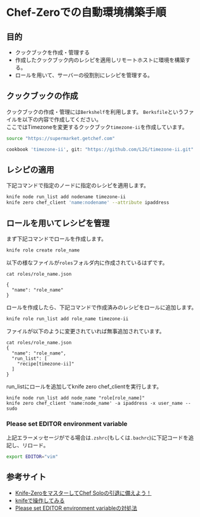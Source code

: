 # Chef-Zeroでの自動環境構築手順

## 目的

* クックブックを作成・管理する
* 作成したクックブック内のレシピを適用しリモートホストに環境を構築する。
* ロールを用いて、サーバーの役割別にレシピを管理する。

## クックブックの作成
クックブックの作成・管理には`Berkshelf`を利用します。
`Berksfile`というファイルを以下の内容で作成してください。  
ここではTimezoneを変更するクックブック`timezone-ii`を作成しています。

```sh
source "https://supermarket.getchef.com"

cookbook 'timezone-ii', git: "https://github.com/L2G/timezone-ii.git"
```

## レシピの適用

下記コマンドで指定のノードに指定のレシピを適用します。

```sh
knife node run_list add nodename timezone-ii
knife zero chef_client 'name:nodename' --attribute ipaddress
```

## ロールを用いてレシピを管理
まず下記コマンドでロールを作成します。

```sh
knife role create role_name
```

以下の様なファイルが`roles`フォルダ内に作成されているはずです。

```
cat roles/role_name.json

{
  "name": "role_name"
}
```

ロールを作成したら、下記コマンドで作成済みのレシピをロールに追加します。

```sh
knife role run_list add role_name timezone-ii
```

ファイルが以下のように変更されていれば無事追加されています。

```
cat roles/role_name.json
{
  "name": "role_name",
  "run_list": [
    "recipe[timezone-ii]"
  ]
}
```

run_listにロールを追加してknife zero chef_clientを実行します。

```
knife node run_list add node_name "role[role_name]"
knife zero chef_client 'name:node_name' -a ipaddress -x user_name --sudo
```

### Please set EDITOR environment variable

上記エラーメッセージがでる場合は`.zshrc`(もしくは`.bachrc`)に下記コードを追記し、リロード。

```sh
export EDITOR="vim"
```

## 参考サイト
* [Knife-ZeroをマスターしてChef Soloの引退に備えよう！](http://knowledge.sakura.ad.jp/tech/2708/)
* [knifeで操作してみる](http://openbook4.me/projects/77/sections/446)
* [Please set EDITOR environment variableの対処法](http://nitamago-monster.hatenablog.com/entry/2014/12/25/125334)